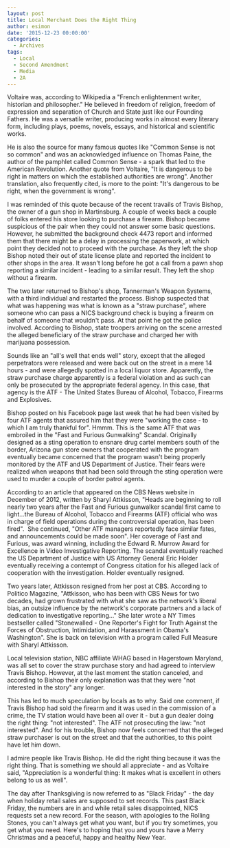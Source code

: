 ```yaml
---
layout: post
title: Local Merchant Does the Right Thing
author: esimon
date: '2015-12-23 00:00:00'
categories:
  - Archives
tags:
  - Local
  - Second Amendment
  - Media
  - 2A
---
```

Voltaire was, according to Wikipedia a "French enlightenment writer, historian and philosopher." He believed in freedom of religion, freedom of expression and separation of Church and State just like our Founding Fathers. He was a versatile writer, producing works in almost every literary form, including plays, poems, novels, essays, and historical and scientific works.

He is also the source for many famous quotes like "Common Sense is not so common" and was an acknowledged influence on Thomas Paine, the author of the pamphlet called Common Sense - a spark that led to the American Revolution. Another quote from Voltaire, "It is dangerous to be right in matters on which the established authorities are wrong". Another translation, also frequently cited, is more to the point: "It's dangerous to be right, when the government is wrong". 

I was reminded of this quote because of the recent travails of Travis Bishop, the owner of a gun shop in Martinsburg. A couple of weeks back a couple of folks entered his store looking to purchase a firearm. Bishop became suspicious of the pair when they could not answer some basic questions. However, he submitted the background check 4473 report and informed them that there might be a delay in processing the paperwork, at which point they decided not to proceed with the purchase. As they left the shop Bishop noted their out of state license plate and reported the incident to other shops in the area. It wasn't long before he got a call from a pawn shop reporting a similar incident - leading to a similar result. They left the shop without a firearm. 

The two later returned to Bishop's shop, Tannerman's Weapon Systems, with a third individual and restarted the process. Bishop suspected that what was happening was what is known as a "straw purchase", where someone who can pass a NICS background check is buying a firearm on behalf of someone that wouldn't pass. At that point he got the police involved. According to Bishop, state troopers arriving on the scene arrested the alleged beneficiary of the straw purchase and charged her with marijuana possession. 

Sounds like an "all's well that ends well" story, except that the alleged perpetrators were released and were back out on the street in a mere 14 hours - and were allegedly spotted in a local liquor store. Apparently, the straw purchase charge apparently is a federal violation and as such can only be prosecuted by the appropriate federal agency. In this case, that agency is the ATF - The United States Bureau of Alcohol, Tobacco, Firearms and Explosives. 

Bishop posted on his Facebook page last week that he had been visited by four ATF agents that assured him that they were "working the case - to which I am truly thankful for". Hmmm. This is the same ATF that was embroiled in the "Fast and Furious Gunwalking" Scandal. Originally designed as a sting operation to ensnare drug cartel members south of the border, Arizona gun store owners that cooperated with the program eventually became concerned that the program wasn't being properly monitored by the ATF and US Department of Justice. Their fears were realized when weapons that had been sold through the sting operation were used to murder a couple of border patrol agents. 

According to an article that appeared on the CBS News website in December of 2012, written by Sharyl Attkisson, "Heads are beginning to roll nearly two years after the Fast and Furious gunwalker scandal first came to light…the Bureau of Alcohol, Tobacco and Firearms (ATF) official who was in charge of field operations during the controversial operation, has been fired".  She continued, "Other ATF managers reportedly face similar fates, and announcements could be made soon". Her coverage of Fast and Furious, was award winning, including the Edward R. Murrow Award for Excellence in Video Investigative Reporting. The scandal eventually reached the US Department of Justice with US Attorney General Eric Holder eventually receiving a contempt of Congress citation for his alleged lack of cooperation with the investigation. Holder eventually resigned.

Two years later, Attkisson resigned from her post at CBS. According to Politico Magazine, "Attkisson, who has been with CBS News for two decades, had grown frustrated with what she saw as the network's liberal bias, an outsize influence by the network's corporate partners and a lack of dedication to investigative reporting…" She later wrote a NY Times bestseller called "Stonewalled - One Reporter's Fight for Truth Against the Forces of Obstruction, Intimidation, and Harassment in Obama's Washington". She is back on television with a program called Full Measure with Sharyl Attkisson.

Local television station, NBC affiliate WHAG based in Hagerstown Maryland, was all set to cover the straw purchase story and had agreed to interview Travis Bishop. However, at the last moment the station canceled, and according to Bishop their only explanation was that they were "not interested in the story" any longer. 

This has led to much speculation by locals as to why. Said one comment, if Travis Bishop had sold the firearm and it was used in the commission of a crime, the TV station would have been all over it - but a gun dealer doing the right thing: "not interested". The ATF not prosecuting the law: "not interested". And for his trouble, Bishop now feels concerned that the alleged straw purchaser is out on the street and that the authorities, to this point have let him down. 

I admire people like Travis Bishop. He did the right thing because it was the right thing. That is something we should all appreciate - and as Voltaire said, "Appreciation is a wonderful thing: It makes what is excellent in others belong to us as well". 

The day after Thanksgiving is now referred to as "Black Friday" - the day when holiday retail sales are supposed to set records. This past Black Friday, the numbers are in and while retail sales disappointed, NICS requests set a new record. For the season, with apologies to the Rolling Stones, you can't always get what you want, but if you try sometimes, you get what you need. Here's to hoping that you and yours have a Merry Christmas and a peaceful, happy and healthy New Year. 

